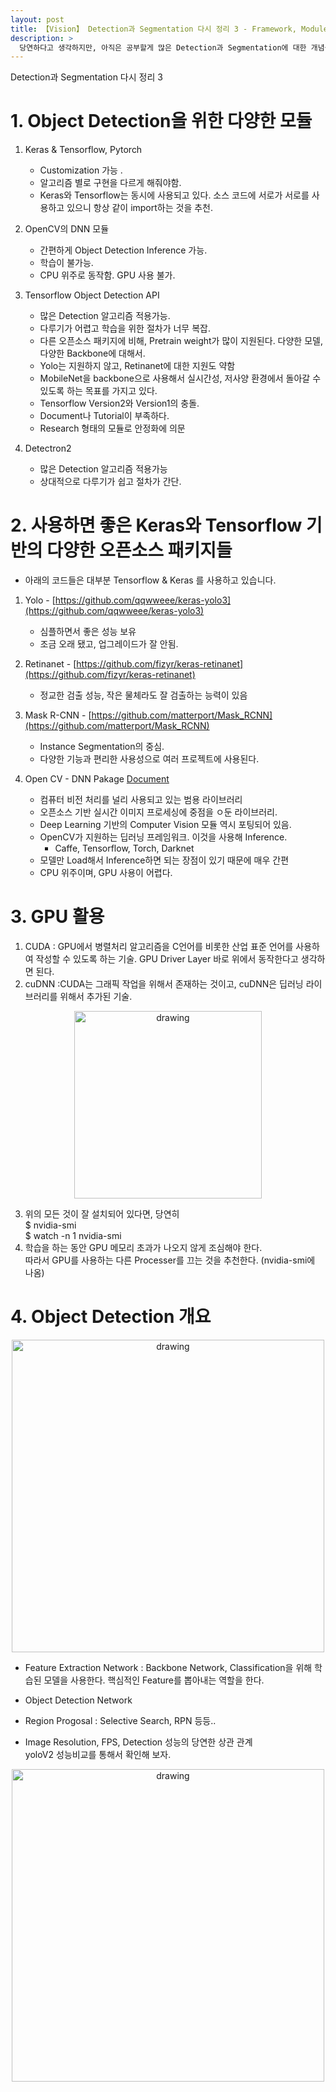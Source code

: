 ```yaml
---
layout: post
title: 【Vision】 Detection과 Segmentation 다시 정리 3 - Framework, Module, GPU
description: >
  당연하다고 생각하지만, 아직은 공부할게 많은 Detection과 Segmentation에 대한 개념을 다시 상기하고 정리해보면서 공부해볼 계획이다.
---
```


Detection과 Segmentation 다시 정리 3

# 1. Object Detection을 위한 다양한 모듈 

1. Keras & Tensorflow, Pytorch
    - Customization 가능 .
    - 알고리즘 별로 구현을 다르게 해줘야함.
    - Keras와 Tensorflow는 동시에 사용되고 있다. 소스 코드에 서로가 서로를 사용하고 있으니 항상 같이 import하는 것을 추천. 

2. OpenCV의 DNN 모듈
    - 간편하게 Object Detection Inference 가능.
    - 학습이 불가능.
    - CPU 위주로 동작함. GPU 사용 불가.

3. Tensorflow Object Detection API
    - 많은 Detection 알고리즘 적용가능.
    - 다루기가 어렵고 학습을 위한 절차가 너무 복잡. 
    - 다른 오픈소스 패키지에 비해, Pretrain weight가 많이 지원된다. 다양한 모델, 다양한 Backbone에 대해서.
    - Yolo는 지원하지 않고, Retinanet에 대한 지원도 약함
    - MobileNet을 backbone으로 사용해서 실시간성, 저사양 환경에서 돌아갈 수 있도록 하는 목표를 가지고 있다. 
    - Tensorflow Version2와 Version1의 충돌. 
    - Document나 Tutorial이 부족하다.
    - Research 형태의 모듈로 안정화에 의문

4. Detectron2
    - 많은 Detection 알고리즘 적용가능
    - 상대적으로 다루기가 쉽고 절차가 간단. 


# 2. 사용하면 좋은 Keras와 Tensorflow 기반의 다양한 오픈소스 패키지들

- 아래의 코드들은 대부분 Tensorflow & Keras 를 사용하고 있습니다. 

1. Yolo - [https://github.com/qqwweee/keras-yolo3](https://github.com/qqwweee/keras-yolo3)  
    - 심플하면서 좋은 성능 보유 
    - 조금 오래 됐고, 업그레이드가 잘 안됨.

2. Retinanet - [https://github.com/fizyr/keras-retinanet](https://github.com/fizyr/keras-retinanet)  
    - 정교한 검출 성능, 작은 물체라도 잘 검출하는 능력이 있음

3. Mask R-CNN - [https://github.com/matterport/Mask_RCNN](https://github.com/matterport/Mask_RCNN)  
    - Instance Segmentation의 중심. 
    - 다양한 기능과 편리한 사용성으로 여러 프로젝트에 사용된다. 

4. Open CV - DNN Pakage [Document](https://docs.opencv.org/master/d2/d58/tutorial_table_of_content_dnn.html)
    - 컴퓨터 비전 처리를 널리 사용되고 있는 범용 라이브러리
    - 오픈소스 기반 실시간 이미지 프로세싱에 중점을 ㅇ둔 라이브러리.
    - Deep Learning 기반의 Computer Vision 모듈 역시 포팅되어 있음.
    - OpenCV가 지원하는 딥러닝 프레임워크. 이것을 사용해 Inference.
        - Caffe, Tensorflow, Torch, Darknet
    - 모델만 Load해서 Inference하면 되는 장점이 있기 때문에 매우 간편
    - CPU 위주이며, GPU 사용이 어렵다. 

# 3. GPU 활용
1. CUDA : GPU에서 병렬처리 알고리즘을 C언어를 비롯한 산업 표준 언어를 사용하여 작성할 수 있도록 하는 기술. GPU Driver Layer 바로 위에서 동작한다고 생각하면 된다. 
2. cuDNN :CUDA는 그래픽 작업을 위해서 존재하는 것이고, cuDNN은 딥러닝 라이브러리를 위해서 추가된 기술.

<p align="center"><img src='https://user-images.githubusercontent.com/46951365/91636912-636abc00-ea3f-11ea-8fce-7ae044abe32b.png' alt='drawing' width='300'/></p>

3. 위의 모든 것이 잘 설치되어 있다면, 당연히    
    $ nvidia-smi    
    $ watch -n 1 nvidia-smi  
4. 학습을 하는 동안 GPU 메모리 초과가 나오지 않게 조심해야 한다.   
    따라서 GPU를 사용하는 다른 Processer를 끄는 것을 추천한다. (nvidia-smi에 나옴)

# 4. Object Detection 개요    

<p align="center"><img src='https://user-images.githubusercontent.com/46951365/91637286-6e731b80-ea42-11ea-9841-5463bd8cf10c.png' alt='drawing' width='500'/></p>

- Feature Extraction Network : Backbone Network, Classification을 위해 학습된 모델을 사용한다. 핵심적인 Feature를 뽑아내는 역할을 한다. 
- Object Detection Network 
- Region Progosal : Selective Search, RPN 등등.. 

- Image Resolution, FPS, Detection 성능의 당연한 상관 관계  
  yoloV2 성능비교를 통해서 확인해 보자. 
<p align="center"><img src='https://user-images.githubusercontent.com/46951365/91637407-27395a80-ea43-11ea-9952-26a648096738.png' alt='drawing' width='500'/></p>


  